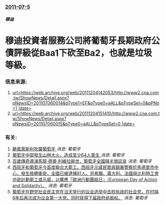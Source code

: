 ### [2011-07-5](/news/2011/07/5/index.md)

##### 穆迪
#  穆迪投資者服務公司將葡萄牙長期政府公債評級從Baa1下砍至Ba2，也就是垃圾等級。 




### 信息来源:

1. [url=https://web.archive.org/web/20111204142053/http://www2.cna.com.tw/ShowNews/Detail.aspx?pNewsID=201107060014&pType1=EF&pType0=aALL&pTypeSel=0&pPNo=1 |date= ](http://www.cna.com.tw/ShowNews/Detail.aspx?pNewsID=201107060014&pType1=EF&pType0=aALL&pTypeSel=0&pPNo=1)
2. [url=https://web.archive.org/web/20111204151410/http://www2.cna.com.tw/ShowNews/Detail.aspx?pNewsID=201107060015&pType0=aALL&pTypeSel=0 |date= ](http://www.cna.com.tw/ShowNews/Detail.aspx?pNewsID=201107060015&pType0=aALL&pTypeSel=0)

### 有关:

1. [颶風萊斯利吹襲葡萄牙 ](/news/2018/10/13/颶風萊斯利吹襲葡萄牙.md) _消息: 葡萄牙_
2. [葡萄牙中部發生山林大火，造成至少64人喪生 ](/news/2017/06/17/葡萄牙中部發生山林大火-造成至少64人喪生.md) _消息: 葡萄牙_
3. [百歲傳奇導演馬龍·德奧·利維拉辭世，葡萄牙全國降半旗誌哀](/news/2015/04/2/百歲傳奇導演馬龍-德奧-利維拉辭世-葡萄牙全國降半旗誌哀.md) _消息: 葡萄牙_
4. [ 西班牙和葡萄牙今首度聯合大罷工。西班牙示威民眾與鎮暴警察於馬德里市中心，發生肢體衝突，全國已被逮捕81人。另希臘、義大利、法國與比利時工會亦欲計劃罷工或示威，以響應「歐洲行動團結日」（European Day of Action and Solidarity）。](/news/2012/11/14/西班牙和葡萄牙今首度聯合大罷工-西班牙示威民眾與鎮暴警察於馬德里市中心-發生肢體衝突-全國已被逮捕81人-另希臘-義大.md) _消息: 葡萄牙_
5. [ 葡萄牙在野党社会民主党在当天举行的议会选举中击败执政的社会党，在时隔6年后再次成为议会第一大党，同时获得下届政府组阁权。](/news/2011/06/5/葡萄牙在野党社会民主党在当天举行的议会选举中击败执政的社会党-在时隔6年后再次成为议会第一大党-同时获得下届政府组阁权.md) _消息: 葡萄牙_
